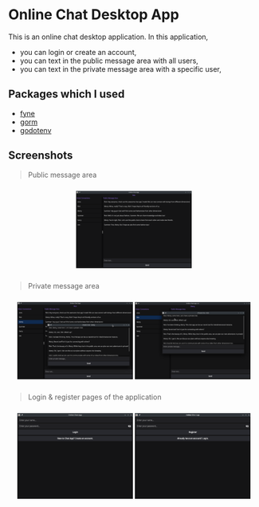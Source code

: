 # Online Chat Desktop App

This is an online chat desktop application. In this application,
- you can login or create an account,
- you can text in the public message area with all users,
- you can text in the private message area with a specific user,

## Packages which I used

- [fyne](https://fyne.io/)
- [gorm](https://gorm.io/)
- [godotenv](https://github.com/joho/godotenv)

## Screenshots

> Public message area

<p align="center" style="padding: 10px">
<img alt="" src="./assets/public-message.png" width="48%">

> Private message area

<p align="center" style="padding: 10px">
<img alt="" src="./assets/private-message-1.png" width="48%">
<img alt="" src="./assets/private-message-2.png" width="48%">

> Login & register pages of the application

<p align="center" style="padding: 10px">
<img alt="" src="./assets/login.png" width="48%">
<img alt="" src="./assets/register.png" width="48%">